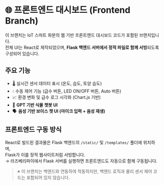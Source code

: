 # 🌐 프론트엔드 대시보드 (Frontend Branch)

이 브랜치는 IoT 스마트 화분의 웹 기반 프론트엔드 대시보드 코드가 포함된 브랜치입니다.  
전체 UI는 React로 제작되었으며, **Flask 백엔드 서버에서 정적 파일로 함께 서빙**되도록 구성되어 있습니다.

## 주요 기능
- 🌡️ 실시간 센서 데이터 표시 (온도, 습도, 토양 습도)
- 💧 수동 제어 기능 (급수 버튼, LED ON/OFF 버튼, Auto 버튼)
- 📈 환경 변화 및 급수 로그 시각화 (Chart.js 기반)
- 🧠 **GPT 기반 식물 챗봇 UI**
- 🗣️ **음성 기반 보이스 챗 UI (마이크 입력 + 음성 재생)**

## 프론트엔드 구동 방식
React로 빌드된 결과물은 Flask 백엔드의 `/static/` 및 `/templates/` 폴더에 위치하며,  
Flask가 이를 정적 웹사이트처럼 서빙합니다.  
→ 라즈베리파이에서 Flask 서버를 실행하면 프론트엔드도 자동으로 함께 구동됩니다.

> ※ 이 브랜치는 백엔드와 연동하여 작동하지만, 백엔드 로직과 물리 센서 제어 코드는 포함되어 있지 않습니다.
